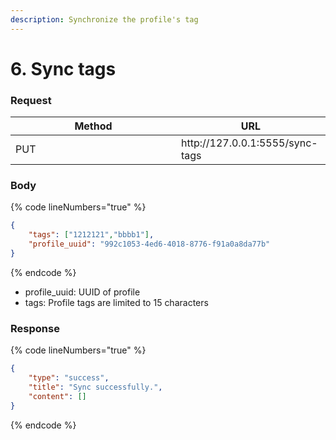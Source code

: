 ```yaml
---
description: Synchronize the profile's tag
---
```


# 6. Sync tags



### **Request**

<table><thead><tr><th width="249">Method</th><th>URL</th></tr></thead><tbody><tr><td>PUT</td><td>http://127.0.0.1:5555/sync-tags</td></tr></tbody></table>

### **Body**

{% code lineNumbers="true" %}
```json
{
    "tags": ["1212121","bbbb1"],
    "profile_uuid": "992c1053-4ed6-4018-8776-f91a0a8da77b"
}
```
{% endcode %}

* profile\_uuid: UUID of profile
* tags: Profile tags are limited to 15 characters



### &#x20;**Response**

{% code lineNumbers="true" %}
```json
{
    "type": "success",
    "title": "Sync successfully.",
    "content": []
}
```
{% endcode %}
